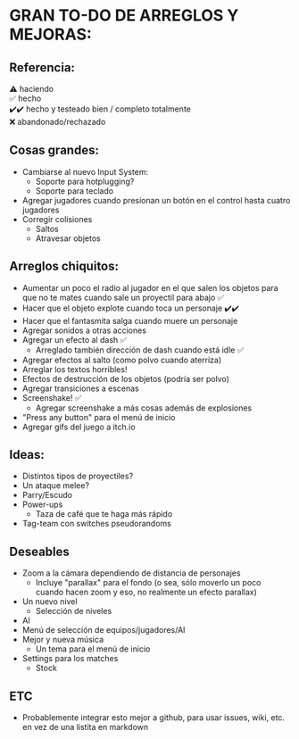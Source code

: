 # GRAN TO-DO DE ARREGLOS Y MEJORAS:

## Referencia:
⚠️ haciendo  
✅ hecho  
✔️✔️ hecho y testeado bien / completo totalmente  
❌ abandonado/rechazado  

## Cosas grandes:
- Cambiarse al nuevo Input System:
    - Soporte para hotplugging?
    - Soporte para teclado
- Agregar jugadores cuando presionan un botón en el control hasta cuatro jugadores
- Corregir colisiones
    - Saltos
    - Atravesar objetos

## Arreglos chiquitos:
- Aumentar un poco el radio al jugador en el que salen los objetos para que no te mates cuando sale un proyectil para abajo ✅
- Hacer que el objeto explote cuando toca un personaje ✔️✔️
- Hacer que el fantasmita salga cuando muere un personaje
- Agregar sonidos a otras acciones
- Agregar un efecto al dash ️️✅
    - Arreglado también dirección de dash cuando está idle ✅
- Agregar efectos al salto (como polvo cuando aterriza)
- Arreglar los textos horribles!
- Efectos de destrucción de los objetos (podría ser polvo)
- Agregar transiciones a escenas
- Screenshake! ✅
    - Agregar screenshake a más cosas además de explosiones
- "Press any button" para el menú de inicio
- Agregar gifs del juego a itch.io

## Ideas:
- Distintos tipos de proyectiles?
- Un ataque melee?
- Parry/Escudo
- Power-ups
    - Taza de café que te haga más rápido
- Tag-team con switches pseudorandoms

## Deseables
- Zoom a la cámara dependiendo de distancia de personajes
    - Incluye "parallax" para el fondo (o sea, sólo moverlo un poco cuando hacen zoom y eso, no realmente un efecto parallax)
- Un nuevo nivel
    - Selección de niveles
- AI
- Menú de selección de equipos/jugadores/AI
- Mejor y nueva música
    - Un tema para el menú de inicio
- Settings para los matches
    - Stock

## ETC
- Probablemente integrar esto mejor a github, para usar issues, wiki, etc. en vez de una listita en markdown